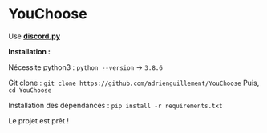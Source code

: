 # YouChoose

Use [**discord.py**](https://discordpy.readthedocs.io/en/latest/)


**Installation :**

Nécessite python3 : `python --version` -> `3.8.6`

Git clone : `git clone https://github.com/adrienguillement/YouChoose`
Puis, `cd YouChoose`

Installation des dépendances : `pip install -r requirements.txt`

Le projet est prêt !